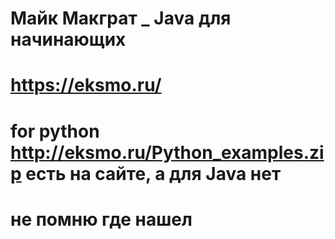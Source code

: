 # Майк Макграт _ Java для начинающих
# https://eksmo.ru/
# for python http://eksmo.ru/Python_examples.zip есть на сайте, а для Java нет
# не помню где нашел